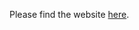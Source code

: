 Please find the website <a href="https://com-480-data-visualization.github.io/project-2023-data-vizares/" target="_blank">here</a>.
